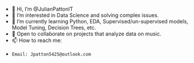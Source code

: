 - 👋 Hi, I’m @JulianPattonIT
- 👀 I’m interested in Data Science and solving complex issues.
- 🌱 I’m currently learning Python, EDA, Supervised/un-supervised models, Model Tuning, Decision Trees, etc.
- 💞️ Open to collaborate on projects that analyze data on music.
- 📫 How to reach me:
-     Email: Jpatton5425@outlook.com


<!---
JulianPattonIT/JulianPattonIT is a ✨ special ✨ repository because its `README.md` (this file) appears on your GitHub profile.
You can click the Preview link to take a look at your changes.
--->
